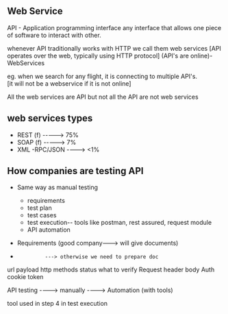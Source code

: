 ## Web Service

API -
Application programming interface
any interface that allows one piece of software to interact with other.

whenever API traditionally works with HTTP we call them web services
[API operates over the web, typically using HTTP protocol]
(API's are online)- WebServices


eg. when we search for any flight, it is connecting to multiple API's.  
[it will not be a webservice if it is not online]


All the web services are API but not all the API are not web services

## web services types
- REST (f)  -----> 75%
- SOAP (f)  -----> 7%
- XML -RPC/JSON  ----> <1%

## How companies are testing API

- Same way as manual testing
  - requirements
  - test plan
  - test cases
  - test execution-- tools like postman, rest assured, request module
  - API automation
  

- Requirements (good company---> will give documents)
-              ---> otherwise we need to prepare doc
url
payload
http methods
status
what to verify
Request header
body
Auth
cookie
token



API testing ----> manually 
           ----> Automation (with tools)

tool used in step 4 in test execution













